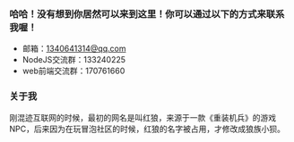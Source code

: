 ### 哈哈！没有想到你居然可以来到这里！你可以通过以下的方式来联系我喔！
- 邮箱：1340641314@qq.com
- NodeJS交流群：133240225
- web前端交流群：170761660

### 关于我
刚混迹互联网的时候，最初的网名是叫红狼，来源于一款《重装机兵》的游戏NPC，后来因为在玩冒泡社区的时候，红狼的名字被占用，才修改成狼族小狈。
